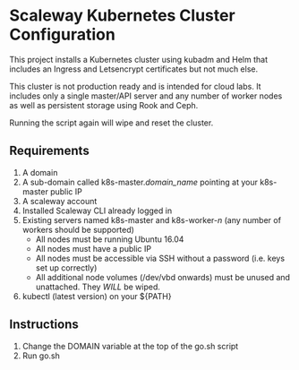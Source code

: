 # Scaleway Kubernetes Cluster Configuration

This project installs a Kubernetes cluster using kubadm and Helm that includes an Ingress and Letsencrypt certificates but not much else.

This cluster is not production ready and is intended for cloud labs.  It includes only a single master/API server and any number of worker nodes as well as persistent storage using Rook and Ceph.

Running the script again will wipe and reset the cluster.

## Requirements

  1. A domain
  2. A sub-domain called k8s-master._domain_name_ pointing at your k8s-master public IP
  3. A scaleway account
  4. Installed Scaleway CLI already logged in
  5. Existing servers named k8s-master and k8s-worker-_n_ (any number of workers should be supported)
     * All nodes must be running Ubuntu 16.04
     * All nodes must have a public IP
     * All nodes must be accessible via SSH without a password (i.e. keys set up correctly)
     * All additional node volumes (/dev/vbd onwards) must be unused and unattached.  They _WILL_ be wiped.
  6. kubectl (latest version) on your ${PATH}

## Instructions

  1. Change the DOMAIN variable at the top of the go.sh script
  2. Run go.sh
